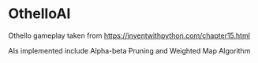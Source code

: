 # OthelloAI

Othello gameplay taken from https://inventwithpython.com/chapter15.html

AIs implemented include Alpha-beta Pruning and Weighted Map Algorithm
